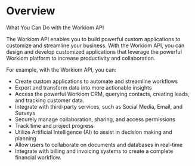 # Overview

What You Can Do with the Workiom API

The Workiom API enables you to build powerful custom applications to customize and streamline your business. With the Workiom API, you can design and develop customized applications that leverage the powerful Workiom platform to increase productivity and collaboration.

For example, with the Workiom API, you can:

- Create custom applications to automate and streamline workflows
- Export and transform data into more actionable insights
- Access the powerful Workiom CRM, querying contacts, creating leads, and tracking customer data.
- Integrate with third-party services, such as Social Media, Email, and Surveys
- Securely manage collaboration, sharing, and access permissions
- Track time and project progress
- Utilize Artificial Intelligence (AI) to assist in decision making and planning
- Allow users to collaborate on documents and databases in real-time
- Integrate with billing and invoicing systems to create a complete financial workflow.
